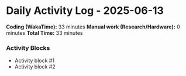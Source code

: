 # Daily Activity Log - 2025-06-13

**Coding (WakaTime):** 33 minutes
**Manual work (Research/Hardware):** 0 minutes
**Total Time:** 33 minutes

### Activity Blocks
- Activity block #1
- Activity block #2
